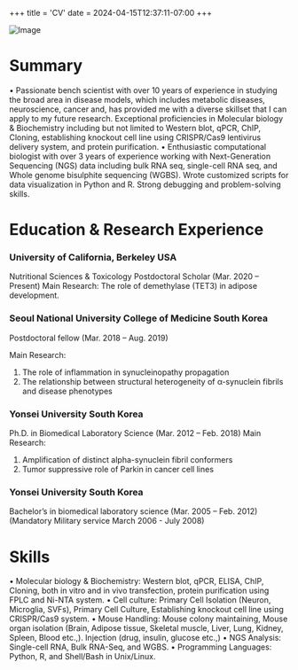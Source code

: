 +++
title = 'CV'
date = 2024-04-15T12:37:11-07:00
+++


![Image](/images/Photo.jpg)

# Summary
•	Passionate bench scientist with over 10 years of experience in studying the broad area in disease models, which includes metabolic diseases, neuroscience, cancer and, has provided me with a diverse skillset that I can apply to my future research. Exceptional proficiencies in Molecular biology & Biochemistry including but not limited to Western blot, qPCR, ChIP, Cloning, establishing knockout cell line using CRISPR/Cas9 lentivirus delivery system, and protein purification.
•	Enthusiastic computational biologist with over 3 years of experience working with Next-Generation Sequencing (NGS) data including bulk RNA seq, single-cell RNA seq, and Whole genome bisulphite sequencing (WGBS). Wrote customized scripts for data visualization in Python and R. Strong debugging and problem-solving skills.


# Education & Research Experience

### University of California, Berkeley	USA
Nutritional Sciences & Toxicology
Postdoctoral Scholar (Mar. 2020 – Present)
Main Research: The role of demethylase (TET3) in adipose development.

### Seoul National University College of Medicine	South Korea
Postdoctoral fellow (Mar. 2018 – Aug. 2019)

Main Research: 
1.	The role of inflammation in synucleinopathy propagation 
2.	The relationship between structural heterogeneity of α-synuclein fibrils and disease phenotypes

### Yonsei University	South Korea
Ph.D. in Biomedical Laboratory Science (Mar. 2012 – Feb. 2018)
Main Research: 
1.	Amplification of distinct alpha-synuclein fibril conformers
2.	Tumor suppressive role of Parkin in cancer cell lines

### Yonsei University	South Korea
Bachelor’s in biomedical laboratory science (Mar. 2005 – Feb. 2012)
(Mandatory Military service March 2006 - July 2008) 

# Skills
•	Molecular biology & Biochemistry: Western blot, qPCR, ELISA, ChIP, Cloning, both in vitro and in vivo transfection, protein purification using FPLC and Ni-NTA system.
•	Cell culture: Primary Cell Isolation (Neuron, Microglia, SVFs), Primary Cell Culture, Establishing knockout cell line using CRISPR/Cas9 system.
•	Mouse Handling: Mouse colony maintaining, Mouse organ isolation (Brain, Adipose tissue, Skeletal muscle, Liver, Lung, Kidney, Spleen, Blood etc.,). Injection (drug, insulin, glucose etc.,)
•	NGS Analysis: Single-cell RNA, Bulk RNA-Seq, and WGBS.
•	Programming Languages: Python, R, and Shell/Bash in Unix/Linux.

